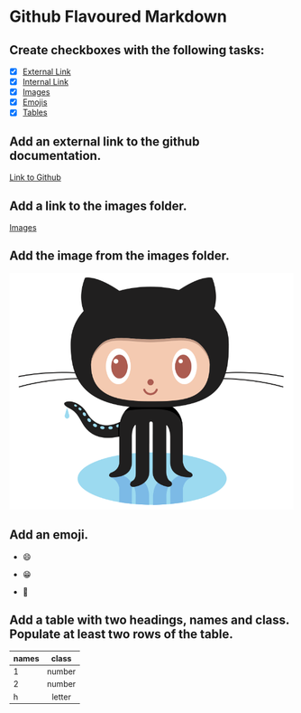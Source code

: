 # Github Flavoured Markdown

## Create checkboxes with the following tasks:
- [X] [External Link](##add-an-external-link-to-the-github-documentation-httpshelpgithubcomen)
- [X] [Internal Link](##add-a-link-to-the-images-folder)
- [X] [Images](##add-the-image-from-the-images-folder)
- [X] [Emojis](##add-an-emoji)
- [X] [Tables](#add-a-table-with-two-headings-names-and-class-populate-at-least-two-rows-of-the-table)

## Add an external link to the github documentation.
[Link to Github](https://help.github.com/en)

## Add a link to the images folder.
[Images](/images/)

## Add the image from the images folder.
![Logo Image](/images/logo.png "Logo")

## Add an emoji.
- :smile: 

- :grin:

- :rofl:


## Add a table with two headings, names and class. Populate at least two rows of the table.
| names | class |
|:-----------------------|:---------:|
| 1 | number |
| 2 | number |
| h | letter |
